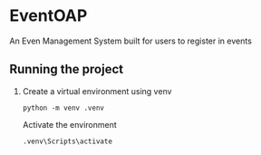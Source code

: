 # EventOAP

An Even Management System built for users to register in events

## Running the project

1. Create a virtual environment using venv
   
   `python -m venv .venv`
   
   Activate the environment
   
   `.venv\Scripts\activate`
